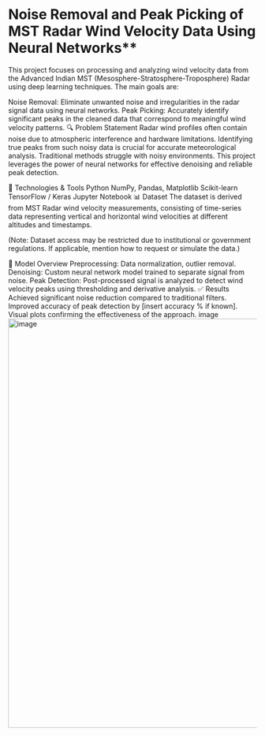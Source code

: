 # Noise Removal and Peak Picking of MST Radar Wind Velocity Data Using Neural Networks**

This project focuses on processing and analyzing wind velocity data from the Advanced Indian MST (Mesosphere-Stratosphere-Troposphere) Radar using deep learning techniques. The main goals are:

Noise Removal: Eliminate unwanted noise and irregularities in the radar signal data using neural networks.
Peak Picking: Accurately identify significant peaks in the cleaned data that correspond to meaningful wind velocity patterns.
🔍 Problem Statement
Radar wind profiles often contain noise due to atmospheric interference and hardware limitations. Identifying true peaks from such noisy data is crucial for accurate meteorological analysis. Traditional methods struggle with noisy environments. This project leverages the power of neural networks for effective denoising and reliable peak detection.

🧠 Technologies & Tools
Python
NumPy, Pandas, Matplotlib
Scikit-learn
TensorFlow / Keras
Jupyter Notebook
📊 Dataset
The dataset is derived from MST Radar wind velocity measurements, consisting of time-series data representing vertical and horizontal wind velocities at different altitudes and timestamps.

(Note: Dataset access may be restricted due to institutional or government regulations. If applicable, mention how to request or simulate the data.)

🧪 Model Overview
Preprocessing: Data normalization, outlier removal.
Denoising: Custom neural network model trained to separate signal from noise.
Peak Detection: Post-processed signal is analyzed to detect wind velocity peaks using thresholding and derivative analysis.
✅ Results
Achieved significant noise reduction compared to traditional filters.
Improved accuracy of peak detection by [insert accuracy % if known].
Visual plots confirming the effectiveness of the approach.
image<img width="1418" height="830" alt="image" src="https://github.com/user-attachments/assets/83e9d54b-df93-4359-92cc-5ba8f2eccb89" />
